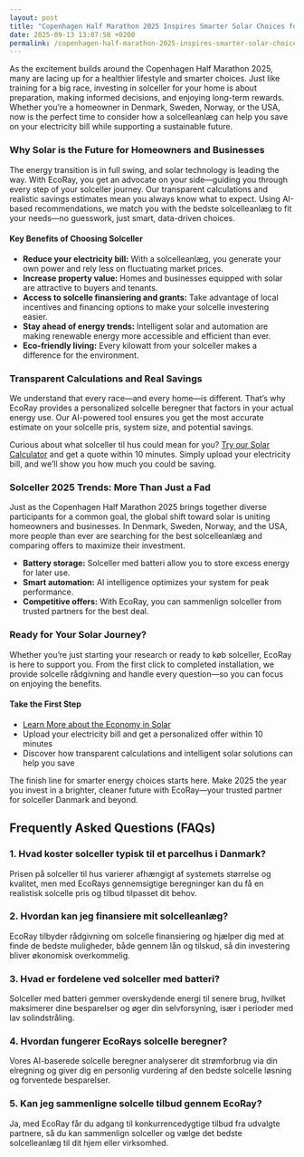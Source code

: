 ```yaml
---
layout: post
title: "Copenhagen Half Marathon 2025 Inspires Smarter Solar Choices for Homeowners"
date: 2025-09-13 13:07:58 +0200
permalink: /copenhagen-half-marathon-2025-inspires-smarter-solar-choices-for-homeowners/
---
```

As the excitement builds around the Copenhagen Half Marathon 2025, many are lacing up for a healthier lifestyle and smarter choices. Just like training for a big race, investing in solceller for your home is about preparation, making informed decisions, and enjoying long-term rewards. Whether you’re a homeowner in Denmark, Sweden, Norway, or the USA, now is the perfect time to consider how a solcelleanlæg can help you save on your electricity bill while supporting a sustainable future.

### Why Solar is the Future for Homeowners and Businesses

The energy transition is in full swing, and solar technology is leading the way. With EcoRay, you get an advocate on your side—guiding you through every step of your solceller journey. Our transparent calculations and realistic savings estimates mean you always know what to expect. Using AI-based recommendations, we match you with the bedste solcelleanlæg to fit your needs—no guesswork, just smart, data-driven choices.

#### Key Benefits of Choosing Solceller

- **Reduce your electricity bill:** With a solcelleanlæg, you generate your own power and rely less on fluctuating market prices.
- **Increase property value:** Homes and businesses equipped with solar are attractive to buyers and tenants.
- **Access to solcelle finansiering and grants:** Take advantage of local incentives and financing options to make your solcelle investering easier.
- **Stay ahead of energy trends:** Intelligent solar and automation are making renewable energy more accessible and efficient than ever.
- **Eco-friendly living:** Every kilowatt from your solceller makes a difference for the environment.

### Transparent Calculations and Real Savings

We understand that every race—and every home—is different. That’s why EcoRay provides a personalized solcelle beregner that factors in your actual energy use. Our AI-powered tool ensures you get the most accurate estimate on your solcelle pris, system size, and potential savings.

Curious about what solceller til hus could mean for you? [Try our Solar Calculator](https://ecoray.dk/en/calculator) and get a quote within 10 minutes. Simply upload your electricity bill, and we’ll show you how much you could be saving.

### Solceller 2025 Trends: More Than Just a Fad

Just as the Copenhagen Half Marathon 2025 brings together diverse participants for a common goal, the global shift toward solar is uniting homeowners and businesses. In Denmark, Sweden, Norway, and the USA, more people than ever are searching for the best solcelleanlæg and comparing offers to maximize their investment.

- **Battery storage:** Solceller med batteri allow you to store excess energy for later use.
- **Smart automation:** AI intelligence optimizes your system for peak performance.
- **Competitive offers:** With EcoRay, you can sammenlign solceller from trusted partners for the best deal.

### Ready for Your Solar Journey?

Whether you’re just starting your research or ready to køb solceller, EcoRay is here to support you. From the first click to completed installation, we provide solcelle rådgivning and handle every question—so you can focus on enjoying the benefits.

#### Take the First Step

- [Learn More about the Economy in Solar](https://ecoray.dk/en/calculator)
- Upload your electricity bill and get a personalized offer within 10 minutes
- Discover how transparent calculations and intelligent solar solutions can help you save

The finish line for smarter energy choices starts here. Make 2025 the year you invest in a brighter, cleaner future with EcoRay—your trusted partner for solceller Danmark and beyond.

## Frequently Asked Questions (FAQs)

### 1. Hvad koster solceller typisk til et parcelhus i Danmark?

Prisen på solceller til hus varierer afhængigt af systemets størrelse og kvalitet, men med EcoRays gennemsigtige beregninger kan du få en realistisk solcelle pris og tilbud tilpasset dit behov.

### 2. Hvordan kan jeg finansiere mit solcelleanlæg?

EcoRay tilbyder rådgivning om solcelle finansiering og hjælper dig med at finde de bedste muligheder, både gennem lån og tilskud, så din investering bliver økonomisk overkommelig.

### 3. Hvad er fordelene ved solceller med batteri?

Solceller med batteri gemmer overskydende energi til senere brug, hvilket maksimerer dine besparelser og øger din selvforsyning, især i perioder med lav solindstråling.

### 4. Hvordan fungerer EcoRays solcelle beregner?

Vores AI-baserede solcelle beregner analyserer dit strømforbrug via din elregning og giver dig en personlig vurdering af den bedste solcelle løsning og forventede besparelser.

### 5. Kan jeg sammenligne solcelle tilbud gennem EcoRay?

Ja, med EcoRay får du adgang til konkurrencedygtige tilbud fra udvalgte partnere, så du kan sammenlign solceller og vælge det bedste solcelleanlæg til dit hjem eller virksomhed.

<script type="application/ld+json">
{
  "@context": "https://schema.org",
  "@type": "BlogPosting",
  "headline": "Copenhagen Half Marathon 2025 Inspires Smarter Solar Choices for Homeowners",
  "description": "Explore how EcoRay supports homeowners and businesses in Denmark, Sweden, Norway, and the USA to make informed decisions about solceller and solcelleanlæg with AI-driven recommendations and transparent pricing.",
  "author": {
    "@type": "Person",
    "name": "EcoRay"
  },
  "publisher": {
    "@type": "Person",
    "name": "EcoRay"
  },
  "datePublished": "2024-06-01",
  "mainEntityOfPage": {
    "@type": "WebPage",
    "@id": "https://ecoray.dk/en/blog/copenhagen-half-marathon-2025-smarter-solar-choices"
  },
  "keywords": "solceller, solcelleanlæg, solceller til hus, solcelle pris, køb solceller, bedste solcelleanlæg, solcelle beregner, solceller med batteri, solceller finansiering, hvad koster solceller, solcelle tilbud, solceller og tilskud, solcelle investering, solceller parcelhus, spar på elregning, solcelle rådgivning, sammenlign solceller, solceller 2025, solceller Danmark, solceller gennemsigtighed, B2C, lead generation, solar, automation, AI Intelligence, AI, intelligent solar",
  "inLanguage": "da-DK"
}
</script>

<script type="application/ld+json">
{
  "@context": "https://schema.org",
  "@type": "FAQPage",
  "mainEntity": [
    {
      "@type": "Question",
      "name": "Hvad koster solceller typisk til et parcelhus i Danmark?",
      "acceptedAnswer": {
        "@type": "Answer",
        "text": "Prisen på solceller til hus varierer afhængigt af systemets størrelse og kvalitet, men med EcoRays gennemsigtige beregninger kan du få en realistisk solcelle pris og tilbud tilpasset dit behov."
      }
    },
    {
      "@type": "Question",
      "name": "Hvordan kan jeg finansiere mit solcelleanlæg?",
      "acceptedAnswer": {
        "@type": "Answer",
        "text": "EcoRay tilbyder rådgivning om solcelle finansiering og hjælper dig med at finde de bedste muligheder, både gennem lån og tilskud, så din investering bliver økonomisk overkommelig."
      }
    },
    {
      "@type": "Question",
      "name": "Hvad er fordelene ved solceller med batteri?",
      "acceptedAnswer": {
        "@type": "Answer",
        "text": "Solceller med batteri gemmer overskydende energi til senere brug, hvilket maksimerer dine besparelser og øger din selvforsyning, især i perioder med lav solindstråling."
      }
    },
    {
      "@type": "Question",
      "name": "Hvordan fungerer EcoRays solcelle beregner?",
      "acceptedAnswer": {
        "@type": "Answer",
        "text": "Vores AI-baserede solcelle beregner analyserer dit strømforbrug via din elregning og giver dig en personlig vurdering af den bedste solcelle løsning og forventede besparelser."
      }
    },
    {
      "@type": "Question",
      "name": "Kan jeg sammenligne solcelle tilbud gennem EcoRay?",
      "acceptedAnswer": {
        "@type": "Answer",
        "text": "Ja, med EcoRay får du adgang til konkurrencedygtige tilbud fra udvalgte partnere, så du kan sammenlign solceller og vælge det bedste solcelleanlæg til dit hjem eller virksomhed."
      }
    }
  ]
}
</script>